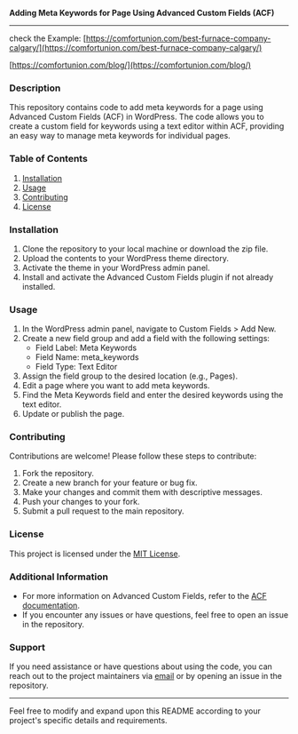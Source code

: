 **Adding Meta Keywords for Page Using Advanced Custom Fields (ACF)**

---
check the Example:
[https://comfortunion.com/best-furnace-company-calgary/](https://comfortunion.com/best-furnace-company-calgary/)

[https://comfortunion.com/blog/](https://comfortunion.com/blog/)

### Description
This repository contains code to add meta keywords for a page using Advanced Custom Fields (ACF) in WordPress. The code allows you to create a custom field for keywords using a text editor within ACF, providing an easy way to manage meta keywords for individual pages.

### Table of Contents
1. [Installation](#installation)
2. [Usage](#usage)
3. [Contributing](#contributing)
4. [License](#license)

### Installation
1. Clone the repository to your local machine or download the zip file.
2. Upload the contents to your WordPress theme directory.
3. Activate the theme in your WordPress admin panel.
4. Install and activate the Advanced Custom Fields plugin if not already installed.

### Usage
1. In the WordPress admin panel, navigate to Custom Fields > Add New.
2. Create a new field group and add a field with the following settings:
   - Field Label: Meta Keywords
   - Field Name: meta_keywords
   - Field Type: Text Editor
3. Assign the field group to the desired location (e.g., Pages).
4. Edit a page where you want to add meta keywords.
5. Find the Meta Keywords field and enter the desired keywords using the text editor.
6. Update or publish the page.

### Contributing
Contributions are welcome! Please follow these steps to contribute:
1. Fork the repository.
2. Create a new branch for your feature or bug fix.
3. Make your changes and commit them with descriptive messages.
4. Push your changes to your fork.
5. Submit a pull request to the main repository.

### License
This project is licensed under the [MIT License](LICENSE).

### Additional Information
- For more information on Advanced Custom Fields, refer to the [ACF documentation](https://www.advancedcustomfields.com/resources/).
- If you encounter any issues or have questions, feel free to open an issue in the repository.

### Support
If you need assistance or have questions about using the code, you can reach out to the project maintainers via [email](mailto:example@example.com) or by opening an issue in the repository.

---

Feel free to modify and expand upon this README according to your project's specific details and requirements.
